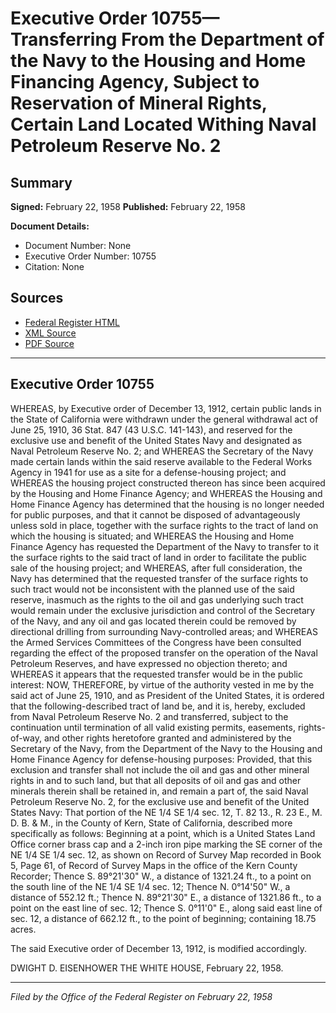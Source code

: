 # Executive Order 10755—Transferring From the Department of the Navy to the Housing and Home Financing Agency, Subject to Reservation of Mineral Rights, Certain Land Located Withing Naval Petroleum Reserve No. 2

## Summary

**Signed:** February 22, 1958
**Published:** February 22, 1958

**Document Details:**
- Document Number: None
- Executive Order Number: 10755
- Citation: None

## Sources
- [Federal Register HTML](https://www.presidency.ucsb.edu/documents/executive-order-10755-transferring-from-the-department-the-navy-the-housing-and-home)
- [XML Source](None)
- [PDF Source](None)

---

## Executive Order 10755

WHEREAS, by Executive order of December 13, 1912, certain public lands in the State of California were withdrawn under the general withdrawal act of June 25, 1910, 36 Stat. 847 (43 U.S.C. 141-143), and reserved for the exclusive use and benefit of the United States Navy and designated as Naval Petroleum Reserve No. 2; and
WHEREAS the Secretary of the Navy made certain lands within the said reserve available to the Federal Works Agency in 1941 for use as a site for a defense-housing project; and
WHEREAS the housing project constructed thereon has since been acquired by the Housing and Home Finance Agency; and
WHEREAS the Housing and Home Finance Agency has determined that the housing is no longer needed for public purposes, and that it cannot be disposed of advantageously unless sold in place, together with the surface rights to the tract of land on which the housing is situated; and
WHEREAS the Housing and Home Finance Agency has requested the Department of the Navy to transfer to it the surface rights to the said tract of land in order to facilitate the public sale of the housing project; and
WHEREAS, after full consideration, the Navy has determined that the requested transfer of the surface rights to such tract would not be inconsistent with the planned use of the said reserve, inasmuch as the rights to the oil and gas underlying such tract would remain under the exclusive jurisdiction and control of the Secretary of the Navy, and any oil and gas located therein could be removed by directional drilling from surrounding Navy-controlled areas; and
WHEREAS the Armed Services Committees of the Congress have been consulted regarding the effect of the proposed transfer on the operation of the Naval Petroleum Reserves, and have expressed no objection thereto; and
WHEREAS it appears that the requested transfer would be in the public interest:
NOW, THEREFORE, by virtue of the authority vested in me by the said act of June 25, 1910, and as President of the United States, it is ordered that the following-described tract of land be, and it is, hereby, excluded from Naval Petroleum Reserve No. 2 and transferred, subject to the continuation until termination of all valid existing permits, easements, rights-of-way, and other rights heretofore granted and administered by the Secretary of the Navy, from the Department of the Navy to the Housing and Home Finance Agency for defense-housing purposes: Provided, that this exclusion and transfer shall not include the oil and gas and other mineral rights in and to such land, but that all deposits of oil and gas and other minerals therein shall be retained in, and remain a part of, the said Naval Petroleum Reserve No. 2, for the exclusive use and benefit of the United States Navy:
That portion of the NE 1/4 SE 1/4 sec. 12, T. 82 13., R. 23 E., M. D. B. & M., in the County of Kern, State of California, described more specifically as follows:
Beginning at a point, which is a United States Land Office corner brass cap and a 2-inch iron pipe marking the SE corner of the NE 1/4 SE 1/4 sec. 12, as shown on Record of Survey Map recorded in Book 5, Page 61, of Record of Survey Maps in the office of the Kern County Recorder;
Thence S. 89°21'30" W., a distance of 1321.24 ft., to a point on the south line of the NE 1/4 SE 1/4 sec. 12;
Thence N. 0°14'50" W., a distance of 552.12 ft.;
Thence N. 89°21'30" E., a distance of 1321.86 ft., to a point on the east line of sec. 12;
Thence S. 0°11'0" E., along said east line of sec. 12, a distance of 662.12 ft., to the point of beginning; containing 18.75 acres.

The said Executive order of December 13, 1912, is modified accordingly.

DWIGHT D. EISENHOWER
THE WHITE HOUSE,
February 22, 1958.

---

*Filed by the Office of the Federal Register on February 22, 1958*
